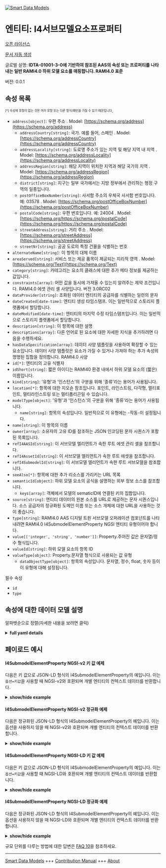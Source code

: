 <!-- 10-Header -->  
[![Smart Data Models](https://smartdatamodels.org/wp-content/uploads/2022/01/SmartDataModels_logo.png "Logo")](https://smartdatamodels.org)  
엔티티: I4서브모델요소프로퍼티  
=================<!-- /10-Header -->  
<!-- 15-License -->  
[오픈 라이선스](https://github.com/smart-data-models//dataModel.AAS/blob/master/I4SubmodelElementProperty/LICENSE.md)  
[문서 자동 생성](https://docs.google.com/presentation/d/e/2PACX-1vTs-Ng5dIAwkg91oTTUdt8ua7woBXhPnwavZ0FxgR8BsAI_Ek3C5q97Nd94HS8KhP-r_quD4H0fgyt3/pub?start=false&loop=false&delayms=3000#slide=id.gb715ace035_0_60)  
<!-- /15-License -->  
<!-- 20-Description -->  
글로벌 설명: **IDTA-01001-3-0에 기반하여 참조된 AAS의 속성 또는 프로퍼티를 나타내는 일반 RAMI4.0 하위 모델 요소를 매핑합니다. RAMI4.0 표준**  
버전: 0.0.1  
<!-- /20-Description -->  
<!-- 30-PropertiesList -->  

## 속성 목록  

<sup><sub>[*] 속성에 유형이 없는 것은 여러 유형 또는 다른 형식/패턴을 가질 수 있기 때문입니다</sub></sup>.  
- `address[object]`: 우편 주소  . Model: [https://schema.org/address](https://schema.org/address)	- `addressCountry[string]`: 국가. 예를 들어, 스페인  . Model: [https://schema.org/addressCountry](https://schema.org/addressCountry)  
	- `addressLocality[string]`: 도로명 주소가 있는 지역 및 해당 지역 내 지역  . Model: [https://schema.org/addressLocality](https://schema.org/addressLocality)  
	- `addressRegion[string]`: 해당 지역이 위치한 지역과 해당 국가의 지역  . Model: [https://schema.org/addressRegion](https://schema.org/addressRegion)  
	- `district[string]`: 지구는 일부 국가에서는 지방 정부에서 관리하는 행정 구역의 일종입니다.    
	- `postOfficeBoxNumber[string]`: 사서함 주소의 우체국 사서함 번호입니다. 예: 03578  . Model: [https://schema.org/postOfficeBoxNumber](https://schema.org/postOfficeBoxNumber)  
	- `postalCode[string]`: 우편 번호입니다. 예: 24004  . Model: [https://schema.org/https://schema.org/postalCode](https://schema.org/https://schema.org/postalCode)  
	- `streetAddress[string]`: 거리 주소  . Model: [https://schema.org/streetAddress](https://schema.org/streetAddress)  
	- `streetNr[string]`: 공공 도로의 특정 건물을 식별하는 번호    
- `alternateName[string]`: 이 항목의 대체 이름  - `areaServed[string]`: 서비스 또는 제공 품목이 제공되는 지리적 영역  . Model: [https://schema.org/Text](https://schema.org/Text)- `category[string]`: 카테고리는 요소의 클래스에 대한 추가 메타 정보를 제공하는 값입니다.  - `constraints[array]`: 어떤 값을 동시에 가져올 수 있는지 알려주는 제약 조건입니다. RAMI4.0 에셋 관리 셸 사양입니다. 버전 3.0RC02  - `dataProvider[string]`: 조화된 데이터 엔티티의 공급자를 식별하는 일련의 문자  - `dateCreated[date-time]`: 엔티티 생성 타임스탬프. 이는 일반적으로 스토리지 플랫폼에서 할당합니다.  - `dateModified[date-time]`: 엔티티의 마지막 수정 타임스탬프입니다. 이는 일반적으로 스토리지 플랫폼에서 할당합니다.  - `description[string]`: 이 항목에 대한 설명  - `descriptions[array]`: 다른 언어로 된 요소에 대한 자세한 지식을 추가하려면 다음을 수행하세요.  - `hasDataSpecification[array]`: 데이터 사양 템플릿을 사용하여 확장할 수 있는 요소입니다. 데이터 사양 템플릿은 요소가 가질 수 있거나 가져야 하는 추가 속성의 명명된 집합을 정의합니다. RAMI4.0 사양  - `id[*]`: 엔티티의 고유 식별자  - `idShort[string]`: 짧은 아이디는 RAMI40 환경 내에서 하위 모델 요소의 (짧은) 이름입니다.  - `kind[string]`: '유형'과 '인스턴스'의 구분을 위해 '종류'라는 용어가 사용됩니다.  - `location[*]`: 항목에 대한 지오숀 참조입니다. 포인트, 라인스트링, 다각형, 멀티포인트, 멀티라인스트링 또는 멀티폴리곤일 수 있습니다.  - `modelType[object]`: '유형'과 '인스턴스'의 구분을 위해 '종류'라는 용어가 사용됩니다.  	- `name[string]`: 항목의 속성입니다. 일반적으로 이 유형에는 -작동-이 설정됩니다.    
- `name[string]`: 이 항목의 이름  - `owner[array]`: 소유자의 고유 ID를 참조하는 JSON 인코딩된 문자 시퀀스가 포함된 목록입니다.  - `refI4AASId[string]`: 이 서브모델 엘리먼트가 속한 루트 에셋 관리 셸을 참조합니다.  - `refI4AssetId[string]`: 이 서브모델 엘리먼트가 속한 루트 에셋을 참조합니다.  - `refI4SubmodelId[string]`: 이 서브모델 엘리먼트가 속한 루트 서브모델을 참조합니다.  - `seeAlso[*]`: 항목에 대한 추가 리소스를 가리키는 URL 목록  - `semanticId[object]`: 하위 모델 요소의 공식을 설명하는 외부 정보 소스를 참조합니다.  	- `keys[array]`: 객체에서 모델의 sematicID에 연결된 키의 집합입니다.    
- `source[string]`: 엔티티 데이터의 원본 소스를 URL로 제공하는 문자 시퀀스입니다. 소스 공급자의 정규화된 도메인 이름 또는 소스 개체에 대한 URL을 사용하는 것이 좋습니다.  - `type[string]`: RAMI4.0 AAS 디지털 트윈 서브모델 오퍼레이션 컴포넌트를 나타내려면 RAMI4.0 I4SubmodelElementProperty NGSI 엔티티 유형이어야 합니다.  - `value[['integer', 'string', 'number']]`: Property.주어진 값은 문자열/정수 형식입니다.  - `valueId[string]`: 하위 모델 요소의 항목 ID  - `valueType[object]`: Property.문자열 형식으로 사용되는 값 유형  	- `dataObjectType[object]`: 항목의 속성입니다. 문자열, 정수, float, 숫자 등이 이 유형에 대해 설정됩니다.    
<!-- /30-PropertiesList -->  
<!-- 35-RequiredProperties -->  
필수 속성  
- `id`  - `type`  <!-- /35-RequiredProperties -->  
<!-- 40-NotesYaml -->  
<!-- /40-NotesYaml -->  
<!-- 50-DataModelHeader -->  
## 속성에 대한 데이터 모델 설명  
알파벳순으로 정렬(자세한 내용을 보려면 클릭)  
<!-- /50-DataModelHeader -->  
<!-- 60-ModelYaml -->  
<details><summary><strong>full yaml details</strong></summary>    
```yaml  
I4SubmodelElementProperty:    
  description: 'Based on IDTA-01001-3-0, maps a generic RAMI4.0 SubmodelElement representing a PROPERTY or attribute of a referenced AAS. RAMI4.0 Standard'    
  properties:    
    address:    
      description: The mailing address    
      properties:    
        addressCountry:    
          description: 'The country. For example, Spain'    
          type: string    
          x-ngsi:    
            model: https://schema.org/addressCountry    
            type: Property    
        addressLocality:    
          description: 'The locality in which the street address is, and which is in the region'    
          type: string    
          x-ngsi:    
            model: https://schema.org/addressLocality    
            type: Property    
        addressRegion:    
          description: 'The region in which the locality is, and which is in the country'    
          type: string    
          x-ngsi:    
            model: https://schema.org/addressRegion    
            type: Property    
        district:    
          description: 'A district is a type of administrative division that, in some countries, is managed by the local government'    
          type: string    
          x-ngsi:    
            type: Property    
        postOfficeBoxNumber:    
          description: 'The post office box number for PO box addresses. For example, 03578'    
          type: string    
          x-ngsi:    
            model: https://schema.org/postOfficeBoxNumber    
            type: Property    
        postalCode:    
          description: 'The postal code. For example, 24004'    
          type: string    
          x-ngsi:    
            model: https://schema.org/https://schema.org/postalCode    
            type: Property    
        streetAddress:    
          description: The street address    
          type: string    
          x-ngsi:    
            model: https://schema.org/streetAddress    
            type: Property    
        streetNr:    
          description: Number identifying a specific property on a public street    
          type: string    
          x-ngsi:    
            type: Property    
      type: object    
      x-ngsi:    
        model: https://schema.org/address    
        type: Property    
    alternateName:    
      description: An alternative name for this item    
      type: string    
      x-ngsi:    
        type: Property    
    areaServed:    
      description: The geographic area where a service or offered item is provided    
      type: string    
      x-ngsi:    
        model: https://schema.org/Text    
        type: Property    
    category:    
      description: The category is a value that gives further meta information w.r.t. to the class of the element    
      type: string    
      x-ngsi:    
        type: Property    
    constraints:    
      description: Constraints which tells which values can be taken simultaneously. RAMI4.0 Asset Administration Shell specification. Version 3.0RC02    
      items:    
        properties:    
          type:    
            description: 'Link, url, constraint ID (AAS Version 3.0RC02) or description of the constrain to be applied'    
            type: string    
            x-ngsi:    
              type: Property    
        type: object    
      type: array    
      x-ngsi:    
        type: Property    
    dataProvider:    
      description: A sequence of characters identifying the provider of the harmonised data entity    
      type: string    
      x-ngsi:    
        type: Property    
    dateCreated:    
      description: Entity creation timestamp. This will usually be allocated by the storage platform    
      format: date-time    
      type: string    
      x-ngsi:    
        type: Property    
    dateModified:    
      description: Timestamp of the last modification of the entity. This will usually be allocated by the storage platform    
      format: date-time    
      type: string    
      x-ngsi:    
        type: Property    
    description:    
      description: A description of this item    
      type: string    
      x-ngsi:    
        type: Property    
    descriptions:    
      description: For adding detailed knowledge about the Element in different languages    
      items:    
        properties:    
          language:    
            description: Substring identifying the language. Acronym according to ISO 639-1    
            type: string    
            x-ngsi:    
              type: Property    
          text:    
            description: The Description text is filled here    
            type: string    
            x-ngsi:    
              type: Property    
        type: object    
      type: array    
      x-ngsi:    
        type: Property    
    hasDataSpecification:    
      description: Element that can be extended by using data specification templates. A data specification template defines a named set of additional attributes an element may or shall have. RAMI4.0 specification    
      items:    
        description: Every element of the data specification    
        properties:    
          type:    
            description: 'Link, url or description of the specified data. DataSpecification template conformant to IEC61360'    
            type: string    
            x-ngsi:    
              type: Property    
        type: object    
        x-ngsi:    
          type: Property    
      type: array    
      x-ngsi:    
        type: Property    
    id:    
      anyOf:    
        - description: Identifier format of any NGSI entity    
          maxLength: 256    
          minLength: 1    
          pattern: ^[\w\-\.\{\}\$\+\*\[\]`|~^@!,:\\]+$    
          type: string    
          x-ngsi:    
            type: Property    
        - description: Identifier format of any NGSI entity    
          format: uri    
          type: string    
          x-ngsi:    
            type: Property    
      description: Unique identifier of the entity    
      x-ngsi:    
        type: Property    
    idShort:    
      description: Short id is the (short) name of the SubmodelElement within RAMI40 environment    
      type: string    
      x-ngsi:    
        type: Property    
    kind:    
      description: 'For the distinction of ''type'' and ''instance'', the term ''kind'' is used'    
      type: string    
      x-ngsi:    
        type: Property    
    location:    
      description: 'Geojson reference to the item. It can be Point, LineString, Polygon, MultiPoint, MultiLineString or MultiPolygon'    
      oneOf:    
        - description: Geojson reference to the item. Point    
          properties:    
            bbox:    
              items:    
                type: number    
              minItems: 4    
              type: array    
            coordinates:    
              items:    
                type: number    
              minItems: 2    
              type: array    
            type:    
              enum:    
                - Point    
              type: string    
          required:    
            - type    
            - coordinates    
          title: GeoJSON Point    
          type: object    
          x-ngsi:    
            type: GeoProperty    
        - description: Geojson reference to the item. LineString    
          properties:    
            bbox:    
              items:    
                type: number    
              minItems: 4    
              type: array    
            coordinates:    
              items:    
                items:    
                  type: number    
                minItems: 2    
                type: array    
              minItems: 2    
              type: array    
            type:    
              enum:    
                - LineString    
              type: string    
          required:    
            - type    
            - coordinates    
          title: GeoJSON LineString    
          type: object    
          x-ngsi:    
            type: GeoProperty    
        - description: Geojson reference to the item. Polygon    
          properties:    
            bbox:    
              items:    
                type: number    
              minItems: 4    
              type: array    
            coordinates:    
              items:    
                items:    
                  items:    
                    type: number    
                  minItems: 2    
                  type: array    
                minItems: 4    
                type: array    
              type: array    
            type:    
              enum:    
                - Polygon    
              type: string    
          required:    
            - type    
            - coordinates    
          title: GeoJSON Polygon    
          type: object    
          x-ngsi:    
            type: GeoProperty    
        - description: Geojson reference to the item. MultiPoint    
          properties:    
            bbox:    
              items:    
                type: number    
              minItems: 4    
              type: array    
            coordinates:    
              items:    
                items:    
                  type: number    
                minItems: 2    
                type: array    
              type: array    
            type:    
              enum:    
                - MultiPoint    
              type: string    
          required:    
            - type    
            - coordinates    
          title: GeoJSON MultiPoint    
          type: object    
          x-ngsi:    
            type: GeoProperty    
        - description: Geojson reference to the item. MultiLineString    
          properties:    
            bbox:    
              items:    
                type: number    
              minItems: 4    
              type: array    
            coordinates:    
              items:    
                items:    
                  items:    
                    type: number    
                  minItems: 2    
                  type: array    
                minItems: 2    
                type: array    
              type: array    
            type:    
              enum:    
                - MultiLineString    
              type: string    
          required:    
            - type    
            - coordinates    
          title: GeoJSON MultiLineString    
          type: object    
          x-ngsi:    
            type: GeoProperty    
        - description: Geojson reference to the item. MultiLineString    
          properties:    
            bbox:    
              items:    
                type: number    
              minItems: 4    
              type: array    
            coordinates:    
              items:    
                items:    
                  items:    
                    items:    
                      type: number    
                    minItems: 2    
                    type: array    
                  minItems: 4    
                  type: array    
                type: array    
              type: array    
            type:    
              enum:    
                - MultiPolygon    
              type: string    
          required:    
            - type    
            - coordinates    
          title: GeoJSON MultiPolygon    
          type: object    
          x-ngsi:    
            type: GeoProperty    
      x-ngsi:    
        type: GeoProperty    
    modelType:    
      description: 'For the distinction of ''type'' and ''instance'', the term ''kind'' is used'    
      properties:    
        name:    
          description: Property of the item. Usually -Operation- is set for this type    
          type: string    
          x-ngsi:    
            type: Property    
      type: object    
      x-ngsi:    
        type: Property    
    name:    
      description: The name of this item    
      type: string    
      x-ngsi:    
        type: Property    
    owner:    
      description: A List containing a JSON encoded sequence of characters referencing the unique Ids of the owner(s)    
      items:    
        anyOf:    
          - description: Identifier format of any NGSI entity    
            maxLength: 256    
            minLength: 1    
            pattern: ^[\w\-\.\{\}\$\+\*\[\]`|~^@!,:\\]+$    
            type: string    
            x-ngsi:    
              type: Property    
          - description: Identifier format of any NGSI entity    
            format: uri    
            type: string    
            x-ngsi:    
              type: Property    
        description: Unique identifier of the entity    
        x-ngsi:    
          type: Property    
      type: array    
      x-ngsi:    
        type: Property    
    refI4AASId:    
      description: References the root Asset Administration Shell which this SubmodelElement belongs to    
      type: string    
      x-ngsi:    
        type: Relationship    
    refI4AssetId:    
      description: References the root Asset which this SubmodelElement belongs to    
      type: string    
      x-ngsi:    
        type: Relationship    
    refI4SubmodelId:    
      description: References the root Submodel which this SubmodelElement belongs to    
      type: string    
      x-ngsi:    
        type: Relationship    
    seeAlso:    
      description: list of uri pointing to additional resources about the item    
      oneOf:    
        - items:    
            format: uri    
            type: string    
          minItems: 1    
          type: array    
        - format: uri    
          type: string    
      x-ngsi:    
        type: Property    
    semanticId:    
      description: 'It refers to an external information source, which explains the formulation of the submodel element'    
      properties:    
        keys:    
          description: Set of keys linked to the sematicID of the model in an object    
          items:    
            description: Every object containing the keys    
            properties:    
              idType:    
                description: References the ID of the type    
                type: string    
                x-ngsi:    
                  type: Property    
              index:    
                description: Integer value of the item    
                type: number    
                x-ngsi:    
                  type: Property    
              local:    
                description: Describes a local or not item    
                type: boolean    
                x-ngsi:    
                  type: Property    
              value:    
                description: Describes/includes the corresponding value    
                type: string    
                x-ngsi:    
                  type: Property    
            type: object    
            x-ngsi:    
              type: Property    
          type: array    
          x-ngsi:    
            type: Property    
      type: object    
      x-ngsi:    
        type: Property    
    source:    
      description: 'A sequence of characters giving the original source of the entity data as a URL. Recommended to be the fully qualified domain name of the source provider, or the URL to the source object'    
      type: string    
      x-ngsi:    
        type: Property    
    type:    
      description: It has to be RAMI4.0 I4SubmodelElementProperty NGSI Entity type to represent a RAMI4.0 AAS Digital Twin Submodel Operation component    
      enum:    
        - I4SubmodelElementProperty    
      type: string    
      x-ngsi:    
        type: Property    
    value:    
      description: Property.The given value in string/integer format    
      type:    
        - integer    
        - string    
        - number    
    valueId:    
      description: ID of the item of the submodel elements    
      type: string    
      x-ngsi:    
        type: Property    
    valueType:    
      description: Property.The value type used in string format    
      properties:    
        dataObjectType:    
          description: 'Property of the item. string, integer, float, num etc. are used set for this type'    
          properties:    
            name:    
              description: Name of the property    
              type: string    
              x-ngsi:    
                type: Property    
          type: object    
          x-ngsi:    
            type: Property    
      type: object    
  required:    
    - id    
    - type    
  type: object    
  x-derived-from: https://industrialdigitaltwin.org/en/wp-content/uploads/sites/2/2023/04/IDTA-01001-3-0_SpecificationAssetAdministrationShell_Part1_Metamodel.pdf    
  x-disclaimer: 'Redistribution and use in source and binary forms, with or without modification, are permitted  provided that the license conditions are met. Copyleft (c) 2024 Contributors to Smart Data Models Program'    
  x-license-url: https://github.com/smart-data-models/dataModel.AAS/blob/master/I4SubmodelElementProperty/LICENSE.md    
  x-model-schema: https://smart-data-models.github.io/dataModel.AAS/I4SubmodelElementProperty/schema.json    
  x-model-tags: Corosect    
  x-version: 0.0.1    
```  
</details>    
<!-- /60-ModelYaml -->  
<!-- 70-MiddleNotes -->  
<!-- /70-MiddleNotes -->  
<!-- 80-Examples -->  
## 페이로드 예시  
#### I4SubmodelElementProperty NGSI-v2 키 값 예제  
다음은 키 값으로 JSON-LD 형식의 I4SubmodelElementProperty의 예입니다. 이는 `옵션=키값`을 사용할 때 NGSI-v2와 호환되며 개별 엔티티의 컨텍스트 데이터를 반환합니다.  
<details><summary><strong>show/hide example</strong></summary>    
```json  
{  
    "id": "urn:ngsi-v2:RAMI40:I4SubmodelElementProperty:AssetConditionMonitoring:MRobotStatus:AASMRobotVI",  
    "type": "I4SubmodelElementProperty",  
    "category": "PARAMETER",  
    "constraints": [],  
    "descriptions": [  
        {  
            "language": "en",  
            "text": "Telling about the overall status of the robot"  
        }  
    ],  
    "hasDataSpecification": [],  
    "idShort": "MRobotStatus",  
    "kind": "Instance",  
    "modelType": {  
        "name": "Property"  
    },  
    "refI4AASId": "urn:ngsi-v2:RAMI40:I4AAS:MRobotVI:AASMRobotVI",  
    "refI4AssetId": "urn:ngsi-v2:RAMI40:I4Asset:MRobotVI:AASMRobotVI",  
    "refI4SubmodelId": "urn:ngsi-v2:RAMI40:I4Submodel:AssetConditionMonitoring:AASMRobotVI",  
    "semanticId": {  
        "keys": [  
            {  
                "type": "ConceptDescription",  
                "local": true,  
                "value": "0173-1#02-ABC132#001",  
                "index": 0,  
                "idType": "IRDI"  
            }  
        ]  
    },  
    "value": 21,  
    "valueId": "ref033X",  
    "valueType": {  
        "dataObjectType": {  
            "name": "string"  
        }  
    }  
}  
```  
</details>  
#### I4SubmodelElementProperty NGSI-v2 정규화 예제  
다음은 정규화된 JSON-LD 형식의 I4SubmodelElementProperty의 예입니다. 이는 옵션을 사용하지 않을 때 NGSI-v2와 호환되며 개별 엔티티의 컨텍스트 데이터를 반환합니다.  
<details><summary><strong>show/hide example</strong></summary>    
```json  
{  
    "id": "urn:ngsi-v2:RAMI40:I4SubmodelElementProperty:OperationalData:VIResults:AASMRobotVI",  
    "type": "I4SubmodelElementProperty",  
    "idShort": {  
        "type": "Text",  
        "value": "VIResults",  
        "metadata": {}  
    },  
    "refI4AASId": {  
        "type": "Text",  
        "value": "urn:ngsi-v2:RAMI40:I4AAS:MRobotVI:AASMRobotVI",  
        "metadata": {}  
    },  
    "refI4AssetId": {  
        "type": "Text",  
        "value": "urn:ngsi-v2:RAMI40:I4Asset:MRobotVI:AASMRobotVI",  
        "metadata": {}  
    },  
    "refI4SubmodelId": {  
        "type": "Text",  
        "value": "urn:ngsi-v2:RAMI40:I4Submodel:OperationalData:AASMRobotVI",  
        "metadata": {}  
    },  
    "value": {  
        "type": "Text",  
        "value": {  
            "Egg percentage": 14.385,  
            "Crate_ID": 1  
        },  
        "metadata": {}  
    }  
}  
```  
</details>  
#### I4SubmodelElementProperty NGSI-LD 키 값 예제  
다음은 키 값으로 JSON-LD 형식의 I4SubmodelElementProperty의 예입니다. 이는 `옵션=키값`을 사용할 때 NGSI-LD와 호환되며 개별 엔티티의 컨텍스트 데이터를 반환합니다.  
<details><summary><strong>show/hide example</strong></summary>    
```json  
{  
    "id": "urn:ngsi-v2:RAMI40:I4SubmodelElementProperty:AssetConditionMonitoring:MRobotStatus:AASMRobotVI",  
    "type": "I4SubmodelElementProperty",  
    "category": "PARAMETER",  
    "constraints": [],  
    "descriptions": [  
        {  
            "language": "en",  
            "text": "Telling about the overall status of the robot"  
        }  
    ],  
    "hasDataSpecification": [],  
    "idShort": "MRobotStatus",  
    "kind": "Instance",  
    "modelType": {  
        "name": "Property"  
    },  
    "refI4AASId": "urn:ngsi-v2:RAMI40:I4AAS:MRobotVI:AASMRobotVI",  
    "refI4AssetId": "urn:ngsi-v2:RAMI40:I4Asset:MRobotVI:AASMRobotVI",  
    "refI4SubmodelId": "urn:ngsi-v2:RAMI40:I4Submodel:AssetConditionMonitoring:AASMRobotVI",  
    "semanticId": {  
        "keys": [  
            {  
                "type": "ConceptDescription",  
                "local": true,  
                "value": "0173-1#02-ABC132#001",  
                "index": 0,  
                "idType": "IRDI"  
            }  
        ]  
    },  
    "value": 21,  
    "valueId": "ref033X",  
    "valueType": {  
        "dataObjectType": {  
            "name": "string"  
        }  
    },  
     "@context": [  
    "https://smart-data-models.github.io/dataModel.AAS/context.jsonld"  
  ]  
}  
```  
</details>  
#### I4SubmodelElementProperty NGSI-LD 정규화 예제  
다음은 정규화된 JSON-LD 형식의 I4SubmodelElementProperty의 예입니다. 이는 옵션을 사용하지 않을 때 NGSI-LD와 호환되며 개별 엔티티의 컨텍스트 데이터를 반환합니다.  
<details><summary><strong>show/hide example</strong></summary>    
```json  
{  
  "id": "urn:ngsi-v2:RAMI40:I4SubmodelElementProperty:OperationalData:VIResults:AASMRobotVI",  
  "type": "I4SubmodelElementProperty",  
  "idShort": {  
    "type": "Property",  
    "value": "VIResults"  
  },  
  "refI4AASId": {  
    "type": "Property",  
    "value": "urn:ngsi-v2:RAMI40:I4AAS:MRobotVI:AASMRobotVI"  
  },  
  "refI4AssetId": {  
    "type": "Property",  
    "value": "urn:ngsi-v2:RAMI40:I4Asset:MRobotVI:AASMRobotVI"  
  },  
  "refI4SubmodelId": {  
    "type": "Property",  
    "value": "urn:ngsi-v2:RAMI40:I4Submodel:OperationalData:AASMRobotVI"  
  },  
  "value": {  
    "type": "Property",  
    "value": {  
      "Egg percentage": 14.385,  
      "Crate_ID": 1  
    }  
  },  
  "@context": [  
    "https://smart-data-models.github.io/dataModel.AAS/context.jsonld"  
  ]  
}  
```  
</details><!-- /80-Examples -->  
<!-- 90-FooterNotes -->  
<!-- /90-FooterNotes -->  
<!-- 95-Units -->  
규모 단위를 다루는 방법에 대한 답변은 [FAQ 10](https://smartdatamodels.org/index.php/faqs/)을 참조하세요.  
<!-- /95-Units -->  
<!-- 97-LastFooter -->  
---  
[Smart Data Models](https://smartdatamodels.org) +++ [Contribution Manual](https://bit.ly/contribution_manual) +++ [About](https://bit.ly/Introduction_SDM)<!-- /97-LastFooter -->  
